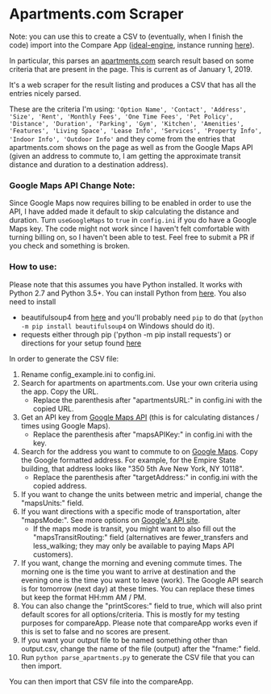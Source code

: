 # Apartments.com Scraper

Note: you can use this to create a CSV to (eventually, when I finish the code) import into the Compare App ([ideal-engine](https://github.com/adinutzyc21/ideal-engine), instance running [here](ideal-engine.herokuapp.com)).

In particular, this parses an [apartments.com](apartments.com) search result based on some criteria that are present in the page. This is current as of January 1, 2019.

It's a web scraper for the result listing and produces a CSV that has all the entries nicely parsed. 

These are the criteria I'm using:
`'Option Name', 'Contact', 'Address', 'Size', 'Rent', 'Monthly Fees', 'One Time Fees', 'Pet Policy', 'Distance', 'Duration', 'Parking', 'Gym', 'Kitchen', 'Amenities', 'Features', 'Living Space', 'Lease Info', 'Services', 'Property Info', 'Indoor Info', 'Outdoor Info'` and they come from the entries that apartments.com shows on the page as well as from the Google Maps API (given an address to commute to, I am getting the approximate transit distance and duration to a destination address).

### Google Maps API Change Note:

Since Google Maps now requires billing to be enabled in order to use the API, I have added made it default to skip calculating the distance and duration. Turn `useGoogleMaps` to `true` in `config.ini` if you do have a Google Maps key. The code might not work since I haven't felt comfortable with turning billing on, so I haven't been able to test. Feel free to submit a PR if you check and something is broken.

### How to use:

Please note that this assumes you have Python installed. It works with Python 2.7 and Python 3.5+.
You can install Python from [here](https://www.python.org/downloads/). 
You also need to install 
* beautifulsoup4 from [here](https://www.crummy.com/software/BeautifulSoup/bs4/doc/) and you'll probably need `pip` to do that (`python -m pip install beautifulsoup4` on Windows should do it).
* requests either through pip ('python -m pip install requests') or directions for your setup found [here](http://docs.python-guide.org/en/latest/starting/installation/)

In order to generate the CSV file:

1. Rename config_example.ini to config.ini.
1. Search for apartments on apartments.com. Use your own criteria using the app. Copy the URL.
    - Replace the parenthesis after "apartmentsURL:" in config.ini with the copied URL.
1. Get an API key from [Google Maps API](https://developers.google.com/maps/documentation/distance-matrix/get-api-key) (this is for calculating distances / times using Google Maps).
    - Replace the parenthesis after "mapsAPIKey:" in config.ini with the key.
1. Search for the address you want to commute to on [Google Maps](https://www.google.com/maps). Copy the Google formatted address. For example, for the Empire State building, that address looks like "350 5th Ave New York, NY 10118".
    - Replace the parenthesis after "targetAddress:" in config.ini with the copied address.
1. If you want to change the units between metric and imperial, change the "mapsUnits:" field.
1. If you want directions with a specific mode of transportation, alter "mapsMode:". See more options on [Google's API site](https://developers.google.com/maps/documentation/distance-matrix/).
    - If the maps mode is transit, you might want to also fill out the "mapsTransitRouting:" field (alternatives are fewer_transfers and less_walking; they may only be available to paying Maps API customers). 
1. If you want, change the morning and evening commute times. The morning one is the time you want to arrive at destination and the evening one is the time you want to leave (work). The Google API search is for tomorrow (next day) at these times. You can replace these times but keep the format HH:mm AM / PM.
1. You can also change the "printScores:" field to true, which will also print default scores for all options/criteria. This is mostly for my testing purposes for compareApp. Please note that compareApp works even if this is set to false and no scores are present.
1. If you want your output file to be named something other than output.csv, change the name of the file (output) after the "fname:" field.
1. Run `python parse_apartments.py` to generate the CSV file that you can then import.

You can then import that CSV file into the compareApp.
